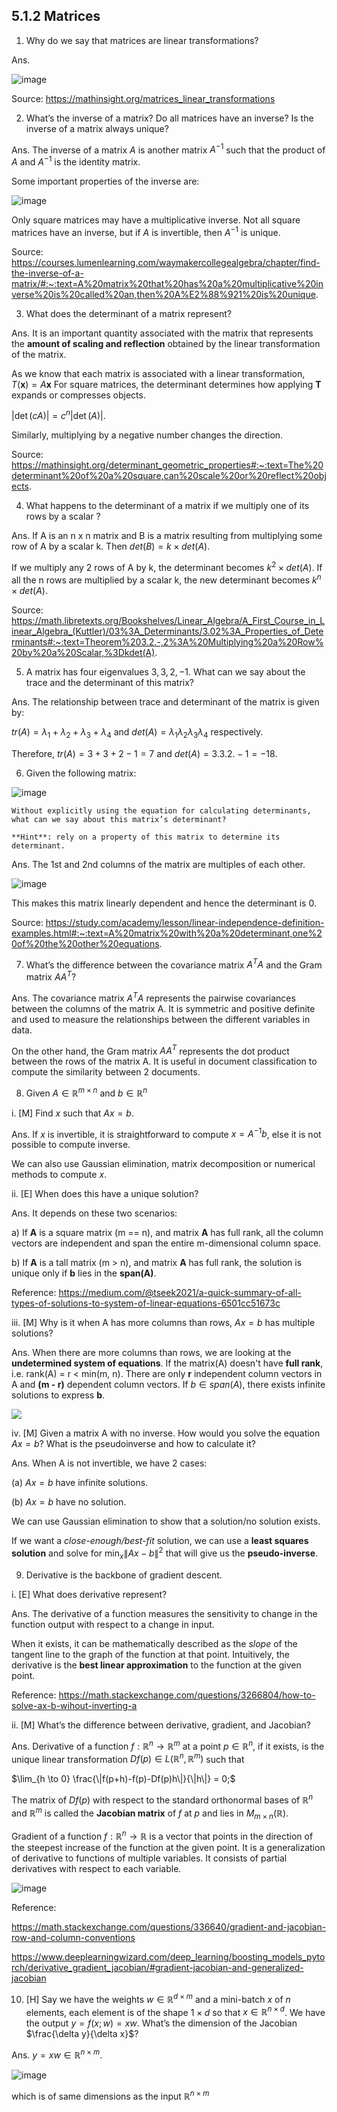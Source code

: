 


## 5.1.2 Matrices

1. Why do we say that matrices are linear transformations?

Ans. 

![image](https://github.com/Anirudh257/Solutions-to-Machine-Learning-Interviews-Book-By-Chip-Huyen/assets/16001446/9aced0d6-dbce-4c56-adc4-d59d3f822bc6)

Source: https://mathinsight.org/matrices_linear_transformations

2. What’s the inverse of a matrix? Do all matrices have an inverse? Is the inverse of a matrix always unique?

Ans. The inverse of a matrix $A$ is another matrix $A^{-1}$ such that the product of $A$ and $A^{-1}$ is the identity matrix.

Some important properties of the inverse are:

![image](https://github.com/Anirudh257/Solutions-to-Machine-Learning-Interviews-Book-By-Chip-Huyen/assets/16001446/cea9e690-064d-458a-9e49-714f729de664)

Only square matrices may have a multiplicative inverse. Not all square matrices have an inverse, but if $A$ is invertible, then $A^{−1}$ is unique.

Source: https://courses.lumenlearning.com/waymakercollegealgebra/chapter/find-the-inverse-of-a-matrix/#:~:text=A%20matrix%20that%20has%20a%20multiplicative%20inverse%20is%20called%20an,then%20A%E2%88%921%20is%20unique.

3. What does the determinant of a matrix represent?

Ans. It is an important quantity associated with the matrix that represents the **amount of scaling and reflection** obtained by the linear transformation of the matrix.

As we know that each matrix is associated with a linear transformation, $T(\mathbf{x}) = A\mathbf{x}$
For square matrices, the determinant determines how applying $\mathbf{T}$ expands or compresses objects. 

$|\det(cA)| = c^n |\det(A)|.$

Similarly, multiplying by a negative number changes the direction.

Source: https://mathinsight.org/determinant_geometric_properties#:~:text=The%20determinant%20of%20a%20square,can%20scale%20or%20reflect%20objects.

4. What happens to the determinant of a matrix if we multiply one of its rows by a scalar ?

Ans. If A is an n x n matrix and B is a matrix resulting from multiplying some row of A by a scalar k. Then $det(B) = k \times det(A)$.

If we multiply any 2 rows of A by k, the determinant becomes $k^2 \times det(A)$. If all the n rows are multiplied by a scalar k, the new determinant becomes $k^n \times det(A)$.

Source: https://math.libretexts.org/Bookshelves/Linear_Algebra/A_First_Course_in_Linear_Algebra_(Kuttler)/03%3A_Determinants/3.02%3A_Properties_of_Determinants#:~:text=Theorem%203.2.-,2%3A%20Multiplying%20a%20Row%20by%20a%20Scalar,%3Dkdet(A).

5.  A matrix has four eigenvalues $3, 3, 2, -1$. What can we say about the trace and the determinant of this matrix?

Ans. The relationship between trace and determinant of the matrix is given by:

$tr(A) = \lambda_1 + \lambda_2 + \lambda_3 + \lambda_4$ and $det(A) = \lambda_1\lambda_2\lambda_3\lambda_4$ respectively.

Therefore, $tr(A) = 3 + 3+ 2-1 = 7$ and $det(A) = 3.3.2.-1 = -18$.

6.  Given the following matrix:  

  ![image](https://github.com/Anirudh257/Solutions-to-Machine-Learning-Interviews-Book-By-Chip-Huyen/assets/16001446/4a5f8471-841b-4331-9087-0fb86a82ba78)

    Without explicitly using the equation for calculating determinants, what can we say about this matrix’s determinant?
    
    **Hint**: rely on a property of this matrix to determine its determinant.

Ans. The 1st and 2nd columns of the matrix are multiples of each other.

![image](https://github.com/Anirudh257/Solutions-to-Machine-Learning-Interviews-Book-By-Chip-Huyen/assets/16001446/24b5fe51-d4d4-4180-ba0f-2ab604c56c12)
   
This makes this matrix linearly dependent and hence the determinant is 0.

Source: https://study.com/academy/lesson/linear-independence-definition-examples.html#:~:text=A%20matrix%20with%20a%20determinant,one%20of%20the%20other%20equations.

7. What’s the difference between the covariance matrix $A^TA$ and the Gram matrix $AA^T$?

Ans. The covariance matrix $A^TA$ represents the pairwise covariances between the columns of the matrix A. It is symmetric and positive definite and used to measure the relationships between the different variables in data.

On the other hand, the Gram matrix $AA^T$ represents the dot product between the rows of the matrix A. It is useful in document classification to compute the similarity between 2 documents. 

8. Given $A \in \mathbb{R}^{m \times n}$ and $b \in \mathbb{R}^n$

 i. [M] Find $x$ such that $Ax = b$.

Ans.  If $x$ is invertible, it is straightforward to compute $x = A^{-1}b$, else it is not possible to compute inverse.

We can also use Gaussian elimination, matrix decomposition or numerical methods to compute $x$.

ii. [E] When does this have a unique solution?

Ans.  It depends on these two scenarios:

a) If **A** is a square matrix (m == n), and matrix **A** has full rank, all the column vectors are independent and span the entire m-dimensional column space. 

b) If **A** is a tall matrix (m > n), and matrix **A** has full rank, the solution is unique only if **b** lies in the **span(A)**.

Reference: https://medium.com/@tseek2021/a-quick-summary-of-all-types-of-solutions-to-system-of-linear-equations-6501cc51673c

iii.  [M] Why is it when A has more columns than rows,  $Ax=b$  has multiple solutions?

Ans. When there are more columns than rows, we are looking at the **undetermined system of equations**.  If the matrix(A) doesn't have **full rank**, i.e. rank(A) = r < min(m, n). There are only **r** independent column vectors in A and **(m - r)** dependent column vectors. If $b \in span(A)$, there exists infinite solutions to express **b**.

![](https://miro.medium.com/v2/resize:fit:875/1*UGEe5hwXskPL59_DUhh5Nw.png)

iv. [M] Given a matrix A with no inverse. How would you solve the equation  $Ax=b$? What is the pseudoinverse and how to calculate it?

Ans. When A is not invertible, we have 2 cases:

  (a) $Ax = b$ have infinite solutions.

 (b) $Ax = b$ have no solution.

 We can use Gaussian elimination to show that a solution/no solution exists.

If we want a *close-enough/best-fit* solution, we can use a **least squares solution** and solve for  $\min_x \|Ax-b\|^2$ that will give us the **pseudo-inverse**.

9. Derivative is the backbone of gradient descent.

i. [E] What does derivative represent?

Ans. The derivative of a function measures the sensitivity to change in the function output with respect to a change in input.

When it exists, it can be mathematically described as the *slope* of the tangent line to the graph of the function at that point.  Intuitively, the derivative is the **best linear approximation** to the function at the given point.

Reference: https://math.stackexchange.com/questions/3266804/how-to-solve-ax-b-wihout-inverting-a

ii. [M] What’s the difference between derivative, gradient, and Jacobian?

Ans. Derivative of a function $f : \mathbb{R}^n \to \mathbb{R}^m$ at a point $p \in \mathbb{R}^n$, if it exists, is the unique linear transformation $Df(p) \in L(\mathbb{R}^n, \mathbb{R}^m)$ such that

$\lim_{h \to 0} \frac{\|f(p+h)-f(p)-Df(p)h\|}{\|h\|} = 0;$

The matrix of $Df(p)$ with respect to the standard orthonormal bases of $\mathbb{R}^n$ and $\mathbb{R}^m$ is called the **Jacobian matrix** of $f$ at $p$ and lies in $M_{m \times n}(\mathbb{R})$.

Gradient of a function $f: \mathbb{R}^n \to \mathbb{R}$ is a vector that points in the direction of the steepest increase of the function at the given point. It is a generalization of derivative to functions of multiple variables. It consists of partial derivatives with respect to each variable. 

![image](https://github.com/Anirudh257/Solutions-to-Machine-Learning-Interviews-Book-By-Chip-Huyen/assets/16001446/74d0bae1-a75a-4f3f-9519-a9a64d0bd076)

Reference: 

https://math.stackexchange.com/questions/336640/gradient-and-jacobian-row-and-column-conventions

https://www.deeplearningwizard.com/deep_learning/boosting_models_pytorch/derivative_gradient_jacobian/#gradient-jacobian-and-generalized-jacobian

10.  [H] Say we have the weights  $w \in \mathbb{R}^{d \times m}$ and a mini-batch $x$ of $n$ elements, each element is of the shape  $1 \times d$  so that $x \in \mathbb{R}^{n \times d}$. We have the output  $y=f(x;w)= xw$. What’s the dimension of the Jacobian  $\frac{\delta y}{\delta x}$?

Ans. $y = xw \in \mathbb{R}^{n \times m}$.

![image](https://github.com/Anirudh257/Solutions-to-Machine-Learning-Interviews-Book-By-Chip-Huyen/assets/16001446/1baf9b76-5394-4444-a8dc-5cf090bab120)


which is of same dimensions as the input $\mathbb{R}^{n \times m}$
